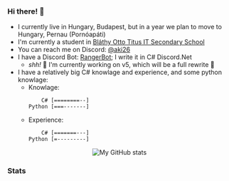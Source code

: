   ### Hi there! 👋

  - I currently live in Hungary, Budapest, but in a year we plan to move to Hungary, Pernau (Pornóapáti)
  - I'm currently a student in [Bláthy Otto Titus IT Secondary School](https://blathy.info)
  - You can reach me on Discord: [@aki26](https://discord.com/users/452133888047972352)
  - I have a Discord Bot: [RangerBot](https://rangerbot.hu); I write it in C# Discord.Net
    - *shh!* 🤫 I'm currently working on v5, which will be a full rewrite 🤭
  - I have a relatively big C# knowlage and experience, and some python knowlage:
    - Knowlage:
      ```
          C# [========--]
      Python [===-------]
      ```
    - Experience:
      ```
          C# [=======---]
      Python [=---------]
      ```

<div align="center">
  
  ![My GitHub stats](https://github-readme-stats.vercel.app/api?username=aggiczy&theme=dracula)
  
</div>

### Stats

  <!--
<div>
  <img height="135px" src="https://github-readme-stats.vercel.app/api?username=aggiczy&theme=nord&show_icons=true&hide_title=true&hide_border=true&hide_rank=true&include_all_commits=true&count_private=true&line_height=21">
  <img height="135px" src="https://github-readme-stats.vercel.app/api/top-langs/?username=aggiczy&theme=nord&&hide_title=true&hide_border=true&layout=compact&langs_count=8">
</div>

  **aggiczy/aggiczy** is a ✨ _special_ ✨ repository because its `README.md` (this file) appears on your GitHub profile.
  
  Here are some ideas to get you started:
  
  - 🔭 I’m currently working on ...
  - 🌱 I’m currently learning ...
  - 👯 I’m looking to collaborate on ...
  - 🤔 I’m looking for help with ...
  - 💬 Ask me about ...
  - 📫 How to reach me: ...
  - 😄 Pronouns: ...
  - ⚡ Fun fact: ...
  -->
